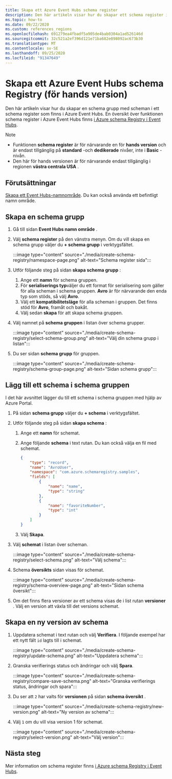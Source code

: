 ```yaml
---
title: Skapa ett Azure Event Hubs schema register
description: Den här artikeln visar hur du skapar ett schema register i ett Azure Event Hubs-namnområde.
ms.topic: how-to
ms.date: 09/22/2020
ms.custom: references_regions
ms.openlocfilehash: 691279ea4fbadf5a905de4bab0304a1ad526146d
ms.sourcegitcommit: 32c521a2ef396d121e71ba682e098092ac673b30
ms.translationtype: MT
ms.contentlocale: sv-SE
ms.lasthandoff: 09/25/2020
ms.locfileid: "91347649"
---
```

# <a name="create-an-azure-event-hubs-schema-registry-preview"></a>Skapa ett Azure Event Hubs schema Registry (för hands version)
Den här artikeln visar hur du skapar en schema grupp med scheman i ett schema register som finns i Azure Event Hubs. En översikt över funktionen schema register i Azure Event Hubs finns [i Azure schema Registry i Event Hubs](schema-registry-overview.md).

> [!NOTE]
> - Funktionen **schema register** är för närvarande en för **hands version** och är endast tillgänglig på **standard** -och **dedikerade** nivåer, inte i **Basic** -nivån.
> - Den här för hands versionen är för närvarande endast tillgänglig i regionen **västra centrala USA** . 

## <a name="prerequisites"></a>Förutsättningar
[Skapa ett Event Hubs-namnområde](event-hubs-create.md#create-an-event-hubs-namespace). Du kan också använda ett befintligt namn område. 

## <a name="create-a-schema-group"></a>Skapa en schema grupp
1. Gå till sidan **Event Hubs namn område** . 
1. Välj **schema register** på den vänstra menyn. Om du vill skapa en schema grupp väljer du **+ schema grupp** i verktygsfältet. 

    :::image type="content" source="./media/create-schema-registry/namespace-page.png" alt-text="Schema register sida":::
1. Utför följande steg på sidan **skapa schema grupp** :
    1. Ange ett **namn** för schema gruppen.
    1. För **serialiserings typ**väljer du ett format för serialisering som gäller för alla scheman i schema gruppen. **Avro** är för närvarande den enda typ som stöds, så välj **Avro**. 
    1. Välj ett **kompatibilitetsläge** för alla scheman i gruppen. Det finns stöd för **Avro**, framåt och bakåt. 
    1. Välj sedan **skapa** för att skapa schema gruppen. 
1. Välj namnet på **schema gruppen** i listan över schema grupper.

    :::image type="content" source="./media/create-schema-registry/select-schema-group.png" alt-text="Välj din schema grupp i listan":::    
1. Du ser sidan **schema grupp** för gruppen.

    :::image type="content" source="./media/create-schema-registry/schema-group-page.png" alt-text="Sidan schema grupp":::
    

## <a name="add-a-schema-to-the-schema-group"></a>Lägg till ett schema i schema gruppen
I det här avsnittet lägger du till ett schema i schema gruppen med hjälp av Azure Portal. 

1. På sidan **schema grupp** väljer du **+ schema** i verktygsfältet. 
1. Utför följande steg på sidan **skapa schema** :
    1. Ange ett **namn** för schemat.
    1. Ange följande **schema** i text rutan. Du kan också välja en fil med schemat.
    
        ```json
        {
            "type": "record",
            "name": "AvroUser",
            "namespace": "com.azure.schemaregistry.samples",
            "fields": [
                {
                    "name": "name",
                    "type": "string"
                },
                {
                    "name": "favoriteNumber",
                    "type": "int"
                }
            ]
        }
        ```
    1. Välj **Skapa**. 
1. Välj **schemat** i listan över scheman. 

    :::image type="content" source="./media/create-schema-registry/select-schema.png" alt-text="Välj schema":::
1. Schema **översikts** sidan visas för schemat. 

    :::image type="content" source="./media/create-schema-registry/schema-overview-page.png" alt-text="Sidan schema översikt":::    
1. Om det finns flera versioner av ett schema visas de i list rutan **versioner** . Välj en version att växla till det versions schemat. 

## <a name="create-a-new-version-of-schema"></a>Skapa en ny version av schema

1. Uppdatera schemat i text rutan och välj **Verifiera**. I följande exempel har ett nytt fält `id` lagts till i schemat. 

    :::image type="content" source="./media/create-schema-registry/update-schema.png" alt-text="Uppdatera schema":::    
    
1. Granska verifierings status och ändringar och välj **Spara**. 

    :::image type="content" source="./media/create-schema-registry/compare-save-schema.png" alt-text="Granska verifierings status, ändringar och spara":::     
1. Du ser att `2` har valts för **versionen** på sidan **schema översikt** . 

    :::image type="content" source="./media/create-schema-registry/new-version.png" alt-text="Ny version av schema":::    
1. Välj `1` om du vill visa version 1 för schemat. 

    :::image type="content" source="./media/create-schema-registry/select-version.png" alt-text="Välj version":::    


## <a name="next-steps"></a>Nästa steg
Mer information om schema register finns [i Azure schema Registry i Event Hubs](schema-registry-overview.md).

